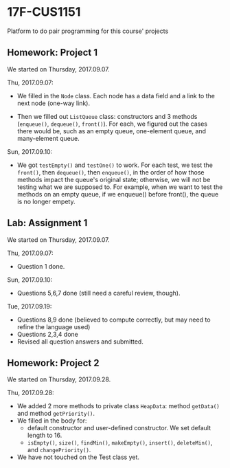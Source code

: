# 17F-CUS1151
Platform to do pair programming for this course' projects

## Homework: Project 1
We started on Thursday, 2017.09.07.

Thu, 2017.09.07:
* We filled in the `Node` class. Each node has a data field and a link to the next node (one-way link).

* Then we filled out `ListQueue` class: constructors and 3 methods (`enqueue()`, `dequeue()`, `front()`). For each, we figured out the cases there would be, such as an empty queue, one-element queue, and many-element queue.

Sun, 2017.09.10:
* We got `testEmpty()` and `testOne()` to work. 
For each test, we test the `front()`, then `dequeue()`, then `enqueue()`, in the order of how those methods impact the queue's original state; otherwise, we will not be testing what we are supposed to. For example, when we want to test the methods on an empty queue, if we enqueue() before front(), the queue is no longer empety.

## Lab: Assignment 1
We started on Thursday, 2017.09.07.

Thu, 2017.09.07:
* Question 1 done.

Sun, 2017.09.10:
* Questions 5,6,7 done (still need a careful review, though).

Tue, 2017.09.19:
* Questions 8,9 done (believed to compute correctly, but may need to refine the language used)
* Questions 2,3,4 done
* Revised all question answers and submitted.

## Homework: Project 2
We started on Thursday, 2017.09.28.

Thu, 2017.09.28:
* We added 2 more methods to private class `HeapData`: method `getData()` and method `getPriority()`.
* We filled in the body for:
  * default constructor and user-defined constructor. We set default length to 16.
  * `isEmpty()`, `size()`, `findMin()`, `makeEmpty()`, `insert()`, `deleteMin()`, and `changePriority()`. 
* We have not touched on the Test class yet. 
